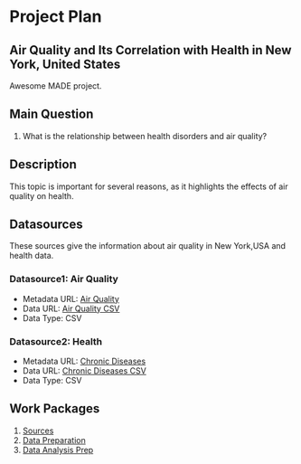 # Project Plan

## Air Quality and Its Correlation with Health in New York, United States
Awesome MADE project.

## Main Question
1. What is the relationship between health disorders and air quality?

## Description
This topic is important for several reasons, as it highlights the effects of air quality on health.

## Datasources
These sources give the information about air quality in New York,USA and health data.

### Datasource1: Air Quality
* Metadata URL: [Air Quality](https://catalog.data.gov/dataset/air-quality)
* Data URL: [Air Quality CSV](https://data.cityofnewyork.us/api/views/c3uy-2p5r/rows.csv?accessType=DOWNLOAD)
* Data Type: CSV

### Datasource2: Health
* Metadata URL: [Chronic Diseases](https://catalog.data.gov/dataset/u-s-chronic-disease-indicators-cdi)
* Data URL: [Chronic Diseases CSV ](https://data.cdc.gov/api/views/g4ie-h725/rows.csv?accessType=DOWNLOAD)
* Data Type: CSV 

## Work Packages

1. [Sources](https://github.com/kolesovakate/made-project/issues/1)
2. [Data Preparation](https://github.com/kolesovakate/made-project/issues/2)
3. [Data Analysis Prep](https://github.com/kolesovakate/made-project/issues/3)
